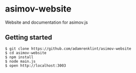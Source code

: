 asimov-website
==============

Website and documentation for asimov.js

## Getting started

    $ git clone https://github.com/adamrenklint/asimov-website
    $ cd asimov-website
    $ npm install
    $ node main.js
    $ open http://localhost:3003
